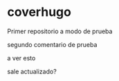 # coverhugo
Primer repositorio a modo de prueba

segundo comentario de prueba

a ver esto

sale actualizado?
